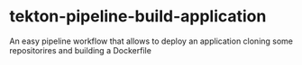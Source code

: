 # tekton-pipeline-build-application
An easy pipeline workflow that allows to deploy an application cloning some repositorires and building a Dockerfile 
